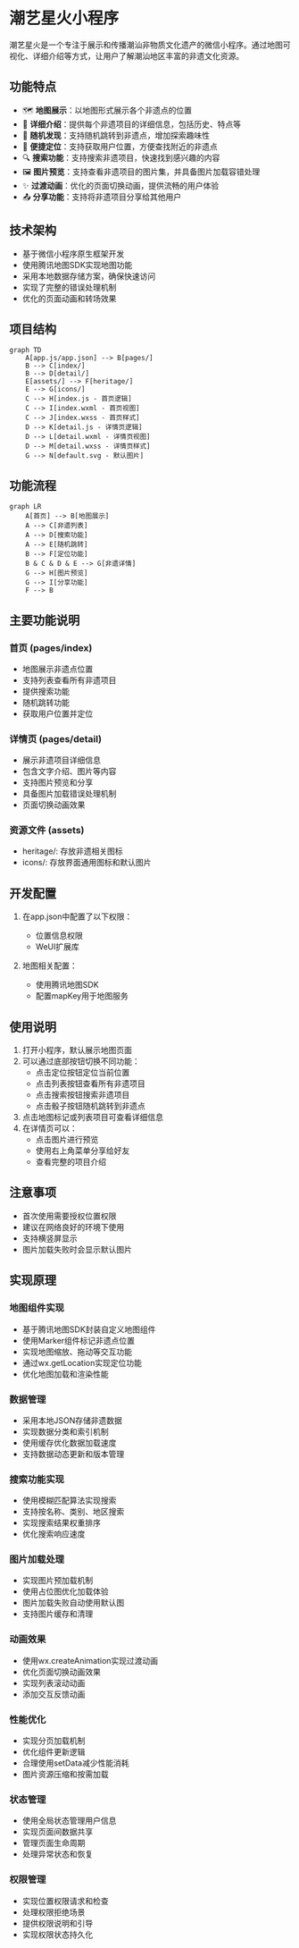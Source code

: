 # 潮艺星火小程序

潮艺星火是一个专注于展示和传播潮汕非物质文化遗产的微信小程序。通过地图可视化、详细介绍等方式，让用户了解潮汕地区丰富的非遗文化资源。

## 功能特点

- 🗺️ **地图展示**：以地图形式展示各个非遗点的位置
- 📝 **详细介绍**：提供每个非遗项目的详细信息，包括历史、特点等
- 🎲 **随机发现**：支持随机跳转到非遗点，增加探索趣味性
- 📱 **便捷定位**：支持获取用户位置，方便查找附近的非遗点
- 🔍 **搜索功能**：支持搜索非遗项目，快速找到感兴趣的内容
- 🖼️ **图片预览**：支持查看非遗项目的图片集，并具备图片加载容错处理
- ✨ **过渡动画**：优化的页面切换动画，提供流畅的用户体验
- 📤 **分享功能**：支持将非遗项目分享给其他用户

## 技术架构

- 基于微信小程序原生框架开发
- 使用腾讯地图SDK实现地图功能
- 采用本地数据存储方案，确保快速访问
- 实现了完整的错误处理机制
- 优化的页面动画和转场效果

## 项目结构

```mermaid
graph TD
    A[app.js/app.json] --> B[pages/]
    B --> C[index/]
    B --> D[detail/]
    E[assets/] --> F[heritage/]
    E --> G[icons/]
    C --> H[index.js - 首页逻辑]
    C --> I[index.wxml - 首页视图]
    C --> J[index.wxss - 首页样式]
    D --> K[detail.js - 详情页逻辑]
    D --> L[detail.wxml - 详情页视图]
    D --> M[detail.wxss - 详情页样式]
    G --> N[default.svg - 默认图片]
```

## 功能流程

```mermaid
graph LR
    A[首页] --> B[地图展示]
    A --> C[非遗列表]
    A --> D[搜索功能]
    A --> E[随机跳转]
    B --> F[定位功能]
    B & C & D & E --> G[非遗详情]
    G --> H[图片预览]
    G --> I[分享功能]
    F --> B
```

## 主要功能说明

### 首页 (pages/index)
- 地图展示非遗点位置
- 支持列表查看所有非遗项目
- 提供搜索功能
- 随机跳转功能
- 获取用户位置并定位

### 详情页 (pages/detail)
- 展示非遗项目详细信息
- 包含文字介绍、图片等内容
- 支持图片预览和分享
- 具备图片加载错误处理机制
- 页面切换动画效果

### 资源文件 (assets)
- heritage/: 存放非遗相关图标
- icons/: 存放界面通用图标和默认图片

## 开发配置

1. 在app.json中配置了以下权限：
   - 位置信息权限
   - WeUI扩展库

2. 地图相关配置：
   - 使用腾讯地图SDK
   - 配置mapKey用于地图服务

## 使用说明

1. 打开小程序，默认展示地图页面
2. 可以通过底部按钮切换不同功能：
   - 点击定位按钮定位当前位置
   - 点击列表按钮查看所有非遗项目
   - 点击搜索按钮搜索非遗项目
   - 点击骰子按钮随机跳转到非遗点
3. 点击地图标记或列表项目可查看详细信息
4. 在详情页可以：
   - 点击图片进行预览
   - 使用右上角菜单分享给好友
   - 查看完整的项目介绍

## 注意事项

- 首次使用需要授权位置权限
- 建议在网络良好的环境下使用
- 支持横竖屏显示
- 图片加载失败时会显示默认图片

## 实现原理

### 地图组件实现
- 基于腾讯地图SDK封装自定义地图组件
- 使用Marker组件标记非遗点位置
- 实现地图缩放、拖动等交互功能
- 通过wx.getLocation实现定位功能
- 优化地图加载和渲染性能

### 数据管理
- 采用本地JSON存储非遗数据
- 实现数据分类和索引机制
- 使用缓存优化数据加载速度
- 支持数据动态更新和版本管理

### 搜索功能实现
- 使用模糊匹配算法实现搜索
- 支持按名称、类别、地区搜索
- 实现搜索结果权重排序
- 优化搜索响应速度

### 图片加载处理
- 实现图片预加载机制
- 使用占位图优化加载体验
- 图片加载失败自动使用默认图
- 支持图片缓存和清理

### 动画效果
- 使用wx.createAnimation实现过渡动画
- 优化页面切换动画效果
- 实现列表滚动动画
- 添加交互反馈动画

### 性能优化
- 实现分页加载机制
- 优化组件更新逻辑
- 合理使用setData减少性能消耗
- 图片资源压缩和按需加载

### 状态管理
- 使用全局状态管理用户信息
- 实现页面间数据共享
- 管理页面生命周期
- 处理异常状态和恢复

### 权限管理
- 实现位置权限请求和检查
- 处理权限拒绝场景
- 提供权限说明和引导
- 实现权限状态持久化